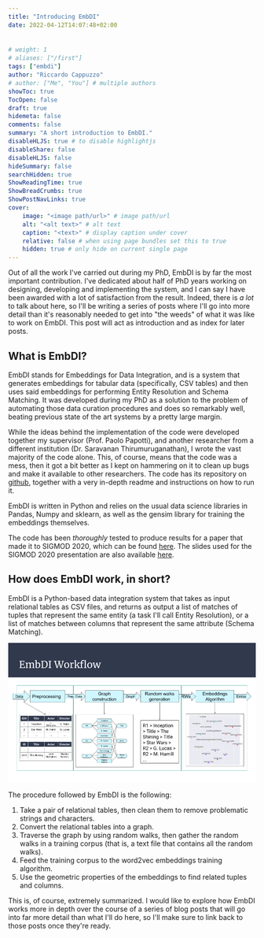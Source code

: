```yaml
---
title: "Introducing EmbDI"
date: 2022-04-12T14:07:48+02:00


# weight: 1
# aliases: ["/first"]
tags: ["embdi"]
author: "Riccardo Cappuzzo"
# author: ["Me", "You"] # multiple authors
showToc: true
TocOpen: false
draft: true
hidemeta: false
comments: false
summary: "A short introduction to EmbDI."
disableHLJS: true # to disable highlightjs
disableShare: false
disableHLJS: false
hideSummary: false
searchHidden: true
ShowReadingTime: true
ShowBreadCrumbs: true
ShowPostNavLinks: true
cover:
    image: "<image path/url>" # image path/url
    alt: "<alt text>" # alt text
    caption: "<text>" # display caption under cover
    relative: false # when using page bundles set this to true
    hidden: true # only hide on current single page
---
```


Out of all the work I've carried out during my PhD, EmbDI is by far the most
important contribution. I've dedicated about half of PhD years working on
designing, developing and implementing the system, and I can say I have been
awarded with a lot of satisfaction from the result. Indeed, there is *a lot* to
talk about here, so I'll be writing a series of posts where I'll go into more
detail than it's reasonably needed to get into "the weeds" of what it was like
to work on EmbDI. This post will act as introduction and as index for later posts.

## What is EmbDI?
EmbDI stands for Embeddings for Data Integration, and is a system that generates
embeddings for tabular data (specifically, CSV tables) and then
uses said embeddings for performing Entity Resolution and Schema Matching. It was
developed during my PhD as a solution to the problem of automating those data
curation procedures and does so remarkably well, beating previous state of the
art systems by a pretty large margin.

While the ideas behind the implementation
of the code were developed together my supervisor (Prof. Paolo Papotti), and another
researcher from a different institution (Dr. Saravanan Thirumuruganathan), I wrote
the vast majority of the code alone. This, of course, means that the code was a
mess, then it got a bit better as I kept on hammering on it to clean up bugs
and make it available to other researchers. The code has its repository on
[github](https://github.com/rcap107/embdi), together with a very
in-depth readme and instructions on how to run it.

EmbDI is written in Python and relies on the usual data science libraries in
Pandas, Numpy and sklearn, as well as the gensim library for training the
embeddings themselves.

The code has been *thoroughly* tested to produce results for a paper that
made it to SIGMOD 2020, which can be
found [here](/pubs/sigmod-2020-embdi.pdf).
The slides used for the SIGMOD 2020 presentation are also available
[here](https://docs.google.com/presentation/d/e/2PACX-1vRqWYodB5N6J68WxohcnmxIIWMaac98TwNsM4K8fh15u5wKNQxUtlIpIa7_nebVEeedD8ZhJXgoizPf/pub?start=true&loop=true&delayms=3000).




## How does EmbDI work, in short?
EmbDI is a Python-based data integration system that takes as input relational
tables as CSV files, and returns as output a list of matches of tuples that
represent the same entity (a task I'll call Entity Resolution), or a list of
matches between columns that represent the same attribute (Schema Matching).

![png](/images/embdi/embdi_workflow.png)

The procedure followed by EmbDI is the following:

1. Take a pair of relational tables, then clean them to remove problematic strings and characters.
2. Convert the relational tables into a graph.
3. Traverse the graph by using random walks, then gather the random walks in a training corpus (that is, a text file that contains all the
random walks).
4. Feed the training corpus to the word2vec embeddings training algorithm.
5. Use the geometric properties of the embeddings to find related tuples and columns.

This is, of course, extremely summarized. I would like to explore how EmbDI
works more in depth over the course of a series of blog posts that will go into
far more detail than what I'll do here, so I'll make sure to link back to those
posts once they're ready.
